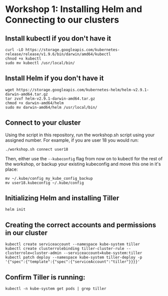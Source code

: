 # Workshop 1: Installing Helm and Connecting to our clusters

## Install kubectl if you don't have it
```
curl -LO https://storage.googleapis.com/kubernetes-release/release/v1.9.6/bin/darwin/amd64/kubectl
chnod +x kubectl
sudo mv kubectl /usr/local/bin/
```

## Install Helm if you don't have it
```
wget https://storage.googleapis.com/kubernetes-helm/helm-v2.9.1-darwin-amd64.tar.gz
tar zvxf helm-v2.9.1-darwin-amd64.tar.gz
chmod +x darwin-amd64/helm
sudo mv darwin-amd64/helm /usr/local/bin/
```

## Connect to your cluster
Using the script in this repository, run the workshop.sh script using your assigned number. For example, if you are user 18 you would run:
```
./workshop.sh connect user18
```

Then, either use the `--kubeconfig` flag from now on to kubectl for the rest of the workshop, or backup your existing kubeconfig and move this one in it's place:

```
mv ~/.kube/config my_kube_config_backup
mv user18.kubeconfig ~/.kube/config
```

## Initializing Helm and installing Tiller
```
helm init
```

## Creating the correct accounts and permissions in our cluster
```
kubectl create serviceaccount --namespace kube-system tiller
kubectl create clusterrolebinding tiller-cluster-rule --clusterrole=cluster-admin --serviceaccount=kube-system:tiller
kubectl patch deploy --namespace kube-system tiller-deploy -p '{"spec":{"template":{"spec":{"serviceAccount":"tiller"}}}}'
```

## Confirm Tiller is running:
```
kubectl -n kube-system get pods | grep tiller
```

